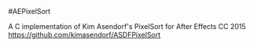 #AEPixelSort

A C implementation of Kim Asendorf's PixelSort for After Effects CC 2015   
https://github.com/kimasendorf/ASDFPixelSort